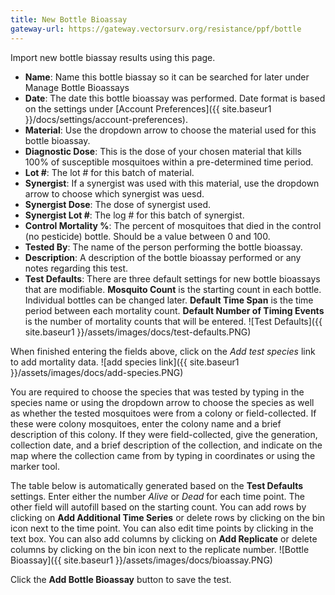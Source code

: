 ```yaml
---
title: New Bottle Bioassay
gateway-url: https://gateway.vectorsurv.org/resistance/ppf/bottle
---
```


Import new bottle biassay results using this page.

- **Name**: Name this bottle biassay so it can be searched for later under Manage Bottle Bioassays
- **Date**: The date this bottle bioassay was performed. Date format is based on the settings under [Account Preferences]({{ site.baseur1 }}/docs/settings/account-preferences).
- **Material**: Use the dropdown arrow to choose the material used for this bottle bioassay.
- **Diagnostic Dose**: This is the dose of your chosen material that kills 100% of susceptible mosquitoes within a pre-determined time period.
- **Lot #**: The lot # for this batch of material.
- **Synergist**: If a synergist was used with this material, use the dropdown arrow to choose which synergist was uesd.
- **Synergist Dose**: The dose of synergist used.
- **Synergist Lot #**: The log # for this batch of synergist.
- **Control Mortality %**: The percent of mosquitoes that died in the control (no pesticide) bottle. Should be a value between 0 and 100.
- **Tested By**: The name of the person performing the bottle bioassay.
- **Description**: A description of the bottle bioassay performed or any notes regarding this test.
- **Test Defaults**: There are three default settings for new bottle bioassays that are modifiable. **Mosquito Count** is the starting count in each bottle. Individual bottles can be changed later. **Default Time Span** is the time period between each mortality count. **Default Number of Timing Events** is the number of mortality counts that will be entered.
  ![Test Defaults]({{ site.baseur1 }}/assets/images/docs/test-defaults.PNG)

When finished entering the fields above, click on the _Add test species_ link to add mortality data. ![add species link]({{ site.baseur1 }}/assets/images/docs/add-species.PNG)

You are required to choose the species that was tested by typing in the species name or using the dropdown arrow to choose the species as well as whether the tested mosquitoes were from a colony or field-collected. If these were colony mosquitoes, enter the colony name and a brief description of this colony. If they were field-collected, give the generation, collection date, and a brief description of the collection, and indicate on the map where the collection came from by typing in coordinates or using the marker tool.

The table below is automatically generated based on the **Test Defaults** settings. Enter either the number _Alive_ or _Dead_ for each time point. The other field will autofill based on the starting count. You can add rows by clicking on **Add Additional Time Series** or delete rows by clicking on the bin icon next to the time point. You can also edit time points by clicking in the text box. You can also add columns by clicking on **Add Replicate** or delete columns by clicking on the bin icon next to the replicate number.
![Bottle Bioassay]({{ site.baseur1 }}/assets/images/docs/bioassay.PNG)

Click the **Add Bottle Bioassay** button to save the test.
